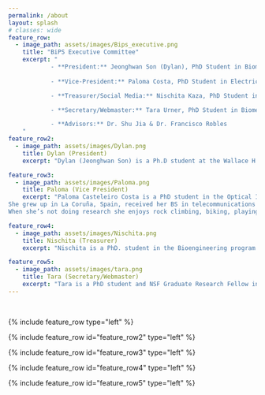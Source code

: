 ```yaml
---
permalink: /about
layout: splash
# classes: wide
feature_row:
  - image_path: assets/images/Bips_executive.png
    title: "BiPS Executive Committee"
    excerpt: "
            - **President:** Jeonghwan Son (Dylan), PhD Student in Biomedical Engineering
   
            - **Vice-President:** Paloma Costa, PhD Student in Electrical and Computer Engineering

            - **Treasurer/Social Media:** Nischita Kaza, PhD Student in Bio Engineering (Home school: ECE)

            - **Secretary/Webmaster:** Tara Urner, PhD Student in Biomedical Engineering

            - **Advisors:** Dr. Shu Jia & Dr. Francisco Robles
    "
feature_row2:
  - image_path: assets/images/Dylan.png
    title: Dylan (President)
    excerpt: "Dylan (Jeonghwan Son) is a Ph.D student at the Wallace H. Coulter department of Biomedical Engineering. His research in Dr. Jia’s Systems Biophotonics group focuses on the development of new multimodality systems of optical fluorescence microscopy to open new biomedical applications, provide clinical translation, and benefit the next generation of scientists. He has been educated as a Biomedical Engineer at Yonsei University (South Korea) and StonyBrook University (NY, USA). He also enjoys playing squash, collecting perfumes, listening to jazz, and touring galleries outside of research." 

feature_row3:
  - image_path: assets/images/Paloma.png
    title: Paloma (Vice President)
    excerpt: "Paloma Casteleiro Costa is a PhD student in the Optical Imaging and Spectroscopy Lab. Her research is on the development and implementation of label free imaging techniques to analyze tissue and biomedical samples. Particularly, her work focuses on implementing a novel phase imaging technique to better detect tumor regions and improve precision during surgery.  
She grew up in La Coruña, Spain, received her BS in telecommunications Engineering from Universistat Politécnica de Valencia and holds a Masters in ECE from Georgia Tech, with a focus in image processing and machine learning. 
When she’s not doing research she enjoys rock climbing, biking, playing guitar, reading, hiking and just spending quality time with others."

feature_row4:
  - image_path: assets/images/Nischita.png
    title: Nischita (Treasurer)
    excerpt: "Nischita is a PhD. student in the Bioengineering program. Her research in the Robles’ lab focuses on phase retrieval techniques for hyperspectral imaging of cells and tissues in the UV region of the spectrum. She is interested in applying concepts from signal processing, machine learning, and convex optimization to develop algorithms and techniques for biomedical image acquisition and processing. Outside of research, she dabbles in art and cooking and is an ardent tennis and soccer fan. " 

feature_row5:
  - image_path: assets/images/tara.png
    title: Tara (Secretary/Webmaster)
    excerpt: "Tara is a PhD student and NSF Graduate Research Fellow in the Wallace H. Coulter Biomedical Engineering department who works in Erin Buckley’s lab at Emory University. She obtained a Bachelor of Arts degree from Earlham College with major concentrations in Physics and Philosophy and a minor concentration in Computer Science. She enjoys pursuing opportunities to teach at all levels and exploring interdisciplinary research questions. Her interests outside of research include gardening, listening to podcasts, drinking tea, or any combination thereof." 
---
```


<br />

{% include feature_row type="left" %}

{% include feature_row id="feature_row2" type="left" %}

{% include feature_row id="feature_row3" type="left" %}

{% include feature_row id="feature_row4" type="left" %}

{% include feature_row id="feature_row5" type="left" %}